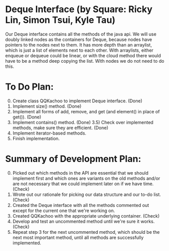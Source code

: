 # Deque Interface (by Square: Ricky Lin, Simon Tsui, Kyle Tau)

Our Deque interface contains all the methods of the java api. We will use doubly linked nodes as the containers for Deque, because nodes have pointers to the nodes next to them. It has more depth than an arraylist, which is just a list of elements next to each other. With arraylists, either enqueue or dequeue could be linear, or with the cloud method there would have to be a method deep copying the list. With nodes we do not need to do this. 

# To Do Plan:
0) Create class QQKachoo to implement Deque interface. (Done)
1) Implement size() method. (Done)
2) Implement all forms of add, remove, and get (and element() in place of get()).  (Done)
3) Implement contains() method.  (Done)
3.5) Check over implemented methods, make sure they are efficient. (Done)
4) Implement iterator-based methods. 
5) Finish implementation. 

# Summary of Development Plan: 
0) Picked out which methods in the API are essential that we should implement first and which ones are variants on the old methods and/or are not necessary that we could implement later on if we have time.  (Check)
1) Wrote out our rationale for picking our data structure and our to-do list.  (Check)
1) Created the Deque interface with all the methods commented out except for the current one that we're working on.
2) Created QQKachoo with the appropriate underlying container.  (Check)
3) Develop and test an uncommented method until we're sure it works. (Check)
4) Repeat step 3 for the next uncommented method, which should be the next most important method, until all methods are successfully implemented. 
